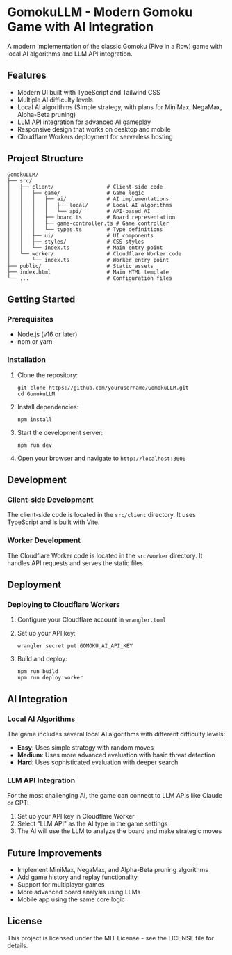 # GomokuLLM - Modern Gomoku Game with AI Integration

A modern implementation of the classic Gomoku (Five in a Row) game with local AI algorithms and LLM API integration.

## Features

- Modern UI built with TypeScript and Tailwind CSS
- Multiple AI difficulty levels
- Local AI algorithms (Simple strategy, with plans for MiniMax, NegaMax, Alpha-Beta pruning)
- LLM API integration for advanced AI gameplay
- Responsive design that works on desktop and mobile
- Cloudflare Workers deployment for serverless hosting

## Project Structure

```
GomokuLLM/
├── src/
│   ├── client/                 # Client-side code
│   │   ├── game/               # Game logic
│   │   │   ├── ai/             # AI implementations
│   │   │   │   ├── local/      # Local AI algorithms
│   │   │   │   └── api/        # API-based AI
│   │   │   ├── board.ts        # Board representation
│   │   │   ├── game-controller.ts # Game controller
│   │   │   └── types.ts        # Type definitions
│   │   ├── ui/                 # UI components
│   │   ├── styles/             # CSS styles
│   │   └── index.ts            # Main entry point
│   └── worker/                 # Cloudflare Worker code
│       └── index.ts            # Worker entry point
├── public/                     # Static assets
├── index.html                  # Main HTML template
└── ...                         # Configuration files
```

## Getting Started

### Prerequisites

- Node.js (v16 or later)
- npm or yarn

### Installation

1. Clone the repository:
   ```
   git clone https://github.com/yourusername/GomokuLLM.git
   cd GomokuLLM
   ```

2. Install dependencies:
   ```
   npm install
   ```

3. Start the development server:
   ```
   npm run dev
   ```

4. Open your browser and navigate to `http://localhost:3000`

## Development

### Client-side Development

The client-side code is located in the `src/client` directory. It uses TypeScript and is built with Vite.

### Worker Development

The Cloudflare Worker code is located in the `src/worker` directory. It handles API requests and serves the static files.

## Deployment

### Deploying to Cloudflare Workers

1. Configure your Cloudflare account in `wrangler.toml`

2. Set up your API key:
   ```
   wrangler secret put GOMOKU_AI_API_KEY
   ```

3. Build and deploy:
   ```
   npm run build
   npm run deploy:worker
   ```

## AI Integration

### Local AI Algorithms

The game includes several local AI algorithms with different difficulty levels:

- **Easy**: Uses simple strategy with random moves
- **Medium**: Uses more advanced evaluation with basic threat detection
- **Hard**: Uses sophisticated evaluation with deeper search

### LLM API Integration

For the most challenging AI, the game can connect to LLM APIs like Claude or GPT:

1. Set up your API key in Cloudflare Worker
2. Select "LLM API" as the AI type in the game settings
3. The AI will use the LLM to analyze the board and make strategic moves

## Future Improvements

- Implement MiniMax, NegaMax, and Alpha-Beta pruning algorithms
- Add game history and replay functionality
- Support for multiplayer games
- More advanced board analysis using LLMs
- Mobile app using the same core logic

## License

This project is licensed under the MIT License - see the LICENSE file for details.